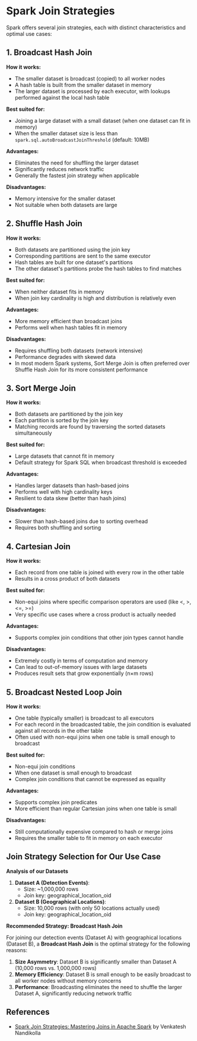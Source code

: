 # Spark Join Strategies

Spark offers several join strategies, each with distinct characteristics and optimal use cases:

## 1. Broadcast Hash Join

**How it works:**

- The smaller dataset is broadcast (copied) to all worker nodes
- A hash table is built from the smaller dataset in memory
- The larger dataset is processed by each executor, with lookups performed against the local hash table

**Best suited for:**

- Joining a large dataset with a small dataset (when one dataset can fit in memory)
- When the smaller dataset size is less than `spark.sql.autoBroadcastJoinThreshold` (default: 10MB)

**Advantages:**

- Eliminates the need for shuffling the larger dataset
- Significantly reduces network traffic
- Generally the fastest join strategy when applicable

**Disadvantages:**

- Memory intensive for the smaller dataset
- Not suitable when both datasets are large

## 2. Shuffle Hash Join

**How it works:**

- Both datasets are partitioned using the join key
- Corresponding partitions are sent to the same executor
- Hash tables are built for one dataset's partitions
- The other dataset's partitions probe the hash tables to find matches

**Best suited for:**

- When neither dataset fits in memory
- When join key cardinality is high and distribution is relatively even

**Advantages:**

- More memory efficient than broadcast joins
- Performs well when hash tables fit in memory

**Disadvantages:**

- Requires shuffling both datasets (network intensive)
- Performance degrades with skewed data
- In most modern Spark systems, Sort Merge Join is often preferred over Shuffle Hash Join for its more consistent performance

## 3. Sort Merge Join

**How it works:**

- Both datasets are partitioned by the join key
- Each partition is sorted by the join key
- Matching records are found by traversing the sorted datasets simultaneously

**Best suited for:**

- Large datasets that cannot fit in memory
- Default strategy for Spark SQL when broadcast threshold is exceeded

**Advantages:**

- Handles larger datasets than hash-based joins
- Performs well with high cardinality keys
- Resilient to data skew (better than hash joins)

**Disadvantages:**

- Slower than hash-based joins due to sorting overhead
- Requires both shuffling and sorting

## 4. Cartesian Join

**How it works:**

- Each record from one table is joined with every row in the other table
- Results in a cross product of both datasets

**Best suited for:**

- Non-equi joins where specific comparison operators are used (like <, >, <=, >=)
- Very specific use cases where a cross product is actually needed

**Advantages:**

- Supports complex join conditions that other join types cannot handle

**Disadvantages:**

- Extremely costly in terms of computation and memory
- Can lead to out-of-memory issues with large datasets
- Produces result sets that grow exponentially (n×m rows)

## 5. Broadcast Nested Loop Join

**How it works:**

- One table (typically smaller) is broadcast to all executors
- For each record in the broadcasted table, the join condition is evaluated against all records in the other table
- Often used with non-equi joins when one table is small enough to broadcast

**Best suited for:**

- Non-equi join conditions
- When one dataset is small enough to broadcast
- Complex join conditions that cannot be expressed as equality

**Advantages:**

- Supports complex join predicates
- More efficient than regular Cartesian joins when one table is small

**Disadvantages:**

- Still computationally expensive compared to hash or merge joins
- Requires the smaller table to fit in memory on each executor

## Join Strategy Selection for Our Use Case

**Analysis of our Datasets**

1. **Dataset A (Detection Events)**:
   - Size: ~1,000,000 rows
   - Join key: geographical_location_oid
2. **Dataset B (Geographical Locations)**:
   - Size: 10,000 rows (with only 50 locations actually used)
   - Join key: geographical_location_oid

**Recommended Strategy: Broadcast Hash Join**

For joining our detection events (Dataset A) with geographical locations (Dataset B), a **Broadcast Hash Join** is the optimal strategy for the following reasons:

1. **Size Asymmetry**: Dataset B is significantly smaller than Dataset A (10,000 rows vs. 1,000,000 rows)
2. **Memory Efficiency**: Dataset B is small enough to be easily broadcast to all worker nodes without memory concerns
3. **Performance**: Broadcasting eliminates the need to shuffle the larger Dataset A, significantly reducing network traffic

## References

- [Spark Join Strategies: Mastering Joins in Apache Spark](https://www.linkedin.com/pulse/spark-join-strategies-mastering-joins-apache-venkatesh-nandikolla-mk4qc) by Venkatesh Nandikolla

